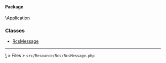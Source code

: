 ## 

#### Package
\Application







### Classes
* [RcsMessage](classes/RcsMessage)






***
[\\](Home) » Files » `src/Resource/Rcs/RcsMessage.php`